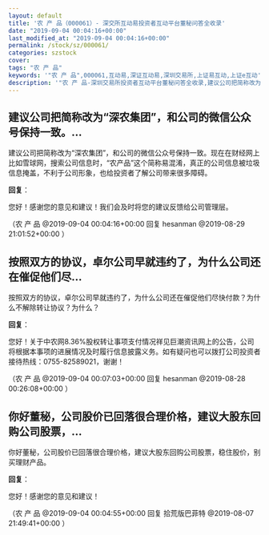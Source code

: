 ```yaml
---
layout: default
title: '农 产 品（000061）- 深交所互动易投资者互动平台董秘问答全收录'
date: "2019-09-04 00:04:16+00:00"
last_modified_at: "2019-09-04 00:04:16+00:00"
permalink: /stock/sz/000061/
categories: szstock
cover: 
tags: "农 产 品"
keywords: '"农 产 品",000061,互动易,深证互动易,深圳交易所,上证易互动,上证e互动'
description: '"农 产 品-深圳交易所投资者互动平台董秘问答全收录,建议公司把简称改为“深农集团”，和公司的微信公众号保持一致。现在在财经网上比如雪球网，搜索公司信息时，“农产品”这个简称易混淆，真正的公司信息被垃圾信息掩盖，不利于公司形象，也给投资者了解公司带来很多障碍。"'
---
```


## 建议公司把简称改为“深农集团”，和公司的微信公众号保持一致。...

建议公司把简称改为“深农集团”，和公司的微信公众号保持一致。现在在财经网上比如雪球网，搜索公司信息时，“农产品”这个简称易混淆，真正的公司信息被垃圾信息掩盖，不利于公司形象，也给投资者了解公司带来很多障碍。

**回复**：

您好！感谢您的意见和建议！我们会及时将您的建议反馈给公司管理层。 

（农 产 品  @2019-09-04 00:04:16+00:00 回复 hesanman  @2019-08-29 21:01:52+00:00 ）

## 按照双方的协议，卓尔公司早就违约了，为什么公司还在催促他们尽...

按照双方的协议，卓尔公司早就违约了，为什么公司还在催促他们尽快付款？为什么不解除转让协议？为什么？

**回复**：

您好！关于中农网8.36%股权转让事项支付情况祥见巨潮资讯网上的公告，公司将根据本事项的进展情况及时履行信息披露义务。如有疑问也可以拨打公司投资者接待热线：0755-82589021，谢谢！ 

（农 产 品  @2019-09-04 00:07:03+00:00 回复 hesanman  @2019-08-28 00:26:08+00:00 ）

## 你好董秘，公司股价已回落很合理价格，建议大股东回购公司股票，...

你好董秘，公司股价已回落很合理价格，建议大股东回购公司股票，稳住股价，别买理财产品。

**回复**：

您好！感谢您的意见和建议！ 

（农 产 品  @2019-09-04 00:04:55+00:00 回复 拾荒版巴菲特  @2019-08-07 21:49:41+00:00 ）

